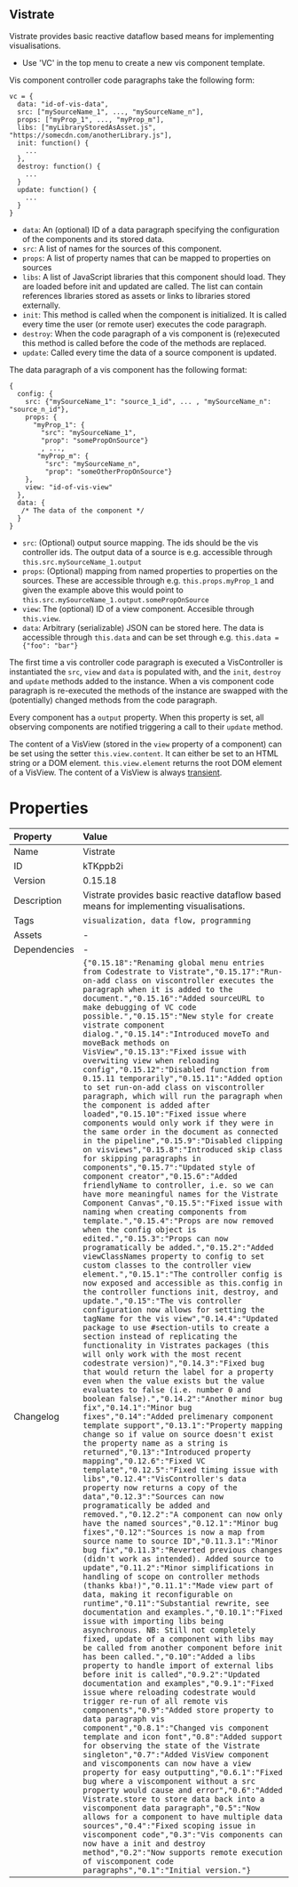 <h2>Vistrate</h2><p>Vistrate provides basic reactive dataflow based means for implementing visualisations.<ul>
	<li>Use 'VC' in the top menu to create a new vis component template.</li>
	</ul></p><p>Vis component controller code paragraphs take the following form:</p>
<pre><code>vc = {
  data: "id-of-vis-data",
  src: ["mySourceName_1", ..., "mySourceName_n"],
  props: ["myProp_1", ..., "myProp_m"],
  libs: ["myLibraryStoredAsAsset.js", "https://somecdn.com/anotherLibrary.js"],
  init: function() {
    ...
  },
  destroy: function() {
    ...
  }
  update: function() {
    ...
  }
}</code></pre>
<ul>
	<li><code>data</code>: An (optional) ID of a data paragraph specifying the configuration of the components and its stored data.</li>
	<li><code>src</code>: A list of names for the sources of this component.</li>
  <li><code>props</code>: A list of property names that can be mapped to properties on sources</li>
	<li><code>libs</code>: A list of JavaScript libraries that this component should load. They are loaded before init and updated are called. The list can contain references libraries stored as assets or links to libraries stored externally.</li>
	<li><code>init</code>: This method is called when the component is initialized. It is called every time the user (or remote user) executes the code paragraph.</li>
	<li><code>destroy</code>: When the code paragraph of a vis component is (re)executed this method is called before the code of the methods are replaced.</li>
	<li><code>update</code>: Called every time the data of a source component is updated.</li>
</ul>

<p>
	The data paragraph of a vis component has the following format:
</p>
<pre><code>{
  config: {
    src: {"mySourceName_1": "source_1_id", ... , "mySourceName_n": "source_n_id"},  
    props: {
      "myProp_1": {
        "src": "mySourceName_1", 
        "prop": "somePropOnSource"}
        , ..., 
       "myProp_m": {
         "src": "mySourceName_n",
         "prop": "someOtherPropOnSource"}
    },
    view: "id-of-vis-view"
  },
  data: {
   /* The data of the component */
  }
}</code></pre>
<ul>
	<li><code>src</code>: (Optional) output source mapping. The ids should be the vis controller ids. The output data of a source is e.g. accessible through <code>this.src.mySourceName_1.output</code></li>
	<li><code>props</code>: (Optional) mapping from named properties to properties on the sources. These are accessible through e.g. <code>this.props.myProp_1</code> and given the example above this would point to <code>this.src.mySourceName_1.output.somePropOnSource</code></li>
	<li><code>view</code>: The (optional) ID of a view component. Accesible through <code>this.view</code>.</li>
	<li><code>data</code>: Arbitrary (serializable) JSON can be stored here. The data is accessible through <code>this.data</code> and can be set through e.g. <code>this.data = {"foo": "bar"}</code></li>
</ul>

<p>
	The first time a vis controller code paragraph is executed a VisController is instantiated the <code>src</code>, <code>view</code> and <code>data</code> is populated with, and the <code>init</code>, <code>destroy</code> and <code>update</code> methods added to the instance. When a vis component code paragraph is re-executed the methods of the instance are swapped with the (potentially) changed methods from the code paragraph.
</p>

<p>
	Every component has a <code>output</code> property. When this property is set, all observing components are notified triggering a call to their <code>update</code> method.
</p>
<p>
	The content of a VisView (stored in the <code>view</code> property of a component) can be set using the setter <code>this.view.content</code>. It can either be set to an HTML string or a DOM element. <code>this.view.element</code> returns the root DOM element of a VisView. The content of a VisView is always <a href="https://webstrates.github.io/userguide/api/transient.html">transient</a>.
</p>

# Properties

| Property | Value |
| :--- | :--- |
| Name | Vistrate |
| ID | kTKppb2i |
| Version | 0.15.18 |
| Description | Vistrate provides basic reactive dataflow based means for implementing visualisations. |
| Tags | `visualization, data flow, programming` |
| Assets | - |
| Dependencies | - |
| Changelog | `{"0.15.18":"Renaming global menu entries from Codestrate to Vistrate","0.15.17":"Run-on-add class on viscontroller executes the paragraph when it is added to the document.","0.15.16":"Added sourceURL to make debugging of VC code possible.","0.15.15":"New style for create vistrate component dialog.","0.15.14":"Introduced moveTo and moveBack methods on VisView","0.15.13":"Fixed issue with overwiting view when reloading config","0.15.12":"Disabled function from 0.15.11 temporarily","0.15.11":"Added option to set run-on-add class on viscontroller paragraph, which will run the paragraph when the component is added after loaded","0.15.10":"Fixed issue where components would only work if they were in the same order in the document as connected in the pipeline","0.15.9":"Disabled clipping on visviews","0.15.8":"Introduced skip class for skipping paragraphs in components","0.15.7":"Updated style of component creator","0.15.6":"Added friendlyName to controller, i.e. so we can have more meaningful names for the Vistrate Component Canvas","0.15.5":"Fixed issue with naming when creating components from template.","0.15.4":"Props are now removed when the config object is edited.","0.15.3":"Props can now programatically be added.","0.15.2":"Added viewClassNames property to config to set custom classes to the controller view element.","0.15.1":"The controller config is now exposed and accessible as this.config in the controller functions init, destroy, and update.","0.15":"The vis controller configuration now allows for setting the tagName for the vis view","0.14.4":"Updated package to use #section-utils to create a section instead of replicating the functionality in Vistrates packages (this will only work with the most recent codestrate version)","0.14.3":"Fixed bug that would return the label for a property even when the value exists but the value evaluates to false (i.e. number 0 and boolean false).","0.14.2":"Another minor bug fix","0.14.1":"Minor bug fixes","0.14":"Added prelimenary component template support","0.13.1":"Property mapping change so if value on source doesn't exist the property name as a string is returned","0.13":"Introduced property mapping","0.12.6":"Fixed VC template","0.12.5":"Fixed timing issue with libs","0.12.4":"VisController's data property now returns a copy of the data","0.12.3":"Sources can now programatically be added and removed.","0.12.2":"A component can now only have the named sources","0.12.1":"Minor bug fixes","0.12":"Sources is now a map from source name to source ID","0.11.3.1":"Minor bug fix","0.11.3":"Reverted previous changes (didn't work as intended). Added source to update","0.11.2":"Minor simplifications in handling of scope on controller methods (thanks kba!)","0.11.1":"Made view part of data, making it reconfigurable on runtime","0.11":"Substantial rewrite, see documentation and examples.","0.10.1":"Fixed issue with importing libs being asynchronous. NB: Still not completely fixed, update of a component with libs may be called from another component before init has been called.","0.10":"Added a libs property to handle import of external libs before init is called","0.9.2":"Updated documentation and examples","0.9.1":"Fixed issue where reloading codestrate would trigger re-run of all remote vis components","0.9":"Added store property to data paragraph vis component","0.8.1":"Changed vis component template and icon font","0.8":"Added support for observing the state of the Vistrate singleton","0.7":"Added VisView component and viscomponents can now have a view property for easy outputting","0.6.1":"Fixed bug where a viscomponent without a src property would cause and error","0.6":"Added Vistrate.store to store data back into a viscomponent data paragraph","0.5":"Now allows for a component to have multiple data sources","0.4":"Fixed scoping issue in viscomponent code","0.3":"Vis components can now have a init and destroy method","0.2":"Now supports remote execution of viscomponent code paragraphs","0.1":"Initial version."}` |